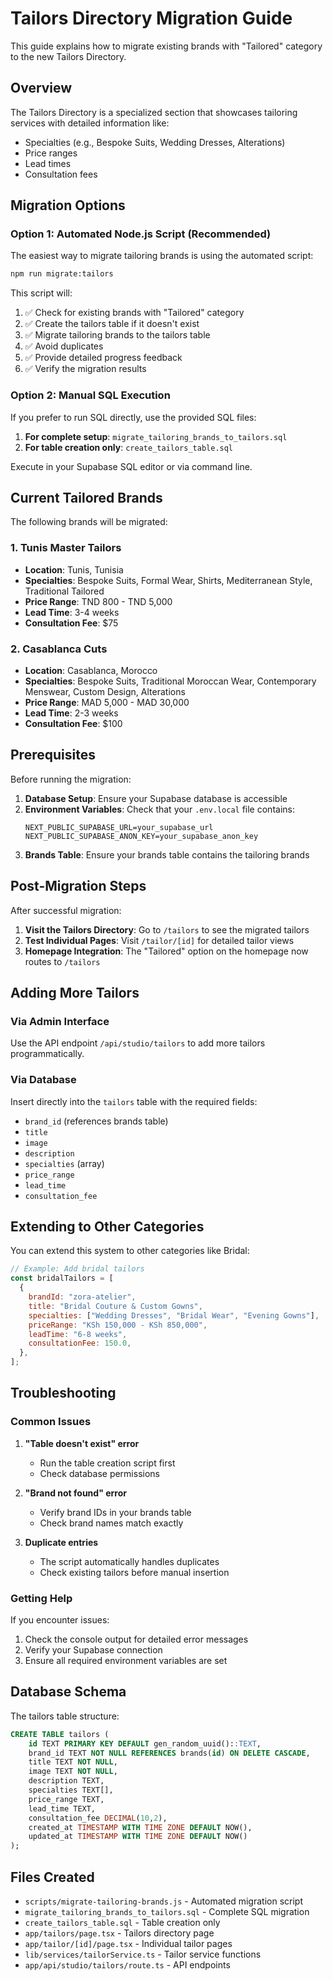 # Tailors Directory Migration Guide

This guide explains how to migrate existing brands with "Tailored" category to the new Tailors Directory.

## Overview

The Tailors Directory is a specialized section that showcases tailoring services with detailed information like:

- Specialties (e.g., Bespoke Suits, Wedding Dresses, Alterations)
- Price ranges
- Lead times
- Consultation fees

## Migration Options

### Option 1: Automated Node.js Script (Recommended)

The easiest way to migrate tailoring brands is using the automated script:

```bash
npm run migrate:tailors
```

This script will:

1. ✅ Check for existing brands with "Tailored" category
2. ✅ Create the tailors table if it doesn't exist
3. ✅ Migrate tailoring brands to the tailors table
4. ✅ Avoid duplicates
5. ✅ Provide detailed progress feedback
6. ✅ Verify the migration results

### Option 2: Manual SQL Execution

If you prefer to run SQL directly, use the provided SQL files:

1. **For complete setup**: `migrate_tailoring_brands_to_tailors.sql`
2. **For table creation only**: `create_tailors_table.sql`

Execute in your Supabase SQL editor or via command line.

## Current Tailored Brands

The following brands will be migrated:

### 1. Tunis Master Tailors

- **Location**: Tunis, Tunisia
- **Specialties**: Bespoke Suits, Formal Wear, Shirts, Mediterranean Style, Traditional Tailored
- **Price Range**: TND 800 - TND 5,000
- **Lead Time**: 3-4 weeks
- **Consultation Fee**: $75

### 2. Casablanca Cuts

- **Location**: Casablanca, Morocco
- **Specialties**: Bespoke Suits, Traditional Moroccan Wear, Contemporary Menswear, Custom Design, Alterations
- **Price Range**: MAD 5,000 - MAD 30,000
- **Lead Time**: 2-3 weeks
- **Consultation Fee**: $100

## Prerequisites

Before running the migration:

1. **Database Setup**: Ensure your Supabase database is accessible
2. **Environment Variables**: Check that your `.env.local` file contains:
   ```
   NEXT_PUBLIC_SUPABASE_URL=your_supabase_url
   NEXT_PUBLIC_SUPABASE_ANON_KEY=your_supabase_anon_key
   ```
3. **Brands Table**: Ensure your brands table contains the tailoring brands

## Post-Migration Steps

After successful migration:

1. **Visit the Tailors Directory**: Go to `/tailors` to see the migrated tailors
2. **Test Individual Pages**: Visit `/tailor/[id]` for detailed tailor views
3. **Homepage Integration**: The "Tailored" option on the homepage now routes to `/tailors`

## Adding More Tailors

### Via Admin Interface

Use the API endpoint `/api/studio/tailors` to add more tailors programmatically.

### Via Database

Insert directly into the `tailors` table with the required fields:

- `brand_id` (references brands table)
- `title`
- `image`
- `description`
- `specialties` (array)
- `price_range`
- `lead_time`
- `consultation_fee`

## Extending to Other Categories

You can extend this system to other categories like Bridal:

```javascript
// Example: Add bridal tailors
const bridalTailors = [
  {
    brandId: "zora-atelier",
    title: "Bridal Couture & Custom Gowns",
    specialties: ["Wedding Dresses", "Bridal Wear", "Evening Gowns"],
    priceRange: "KSh 150,000 - KSh 850,000",
    leadTime: "6-8 weeks",
    consultationFee: 150.0,
  },
];
```

## Troubleshooting

### Common Issues

1. **"Table doesn't exist" error**

   - Run the table creation script first
   - Check database permissions

2. **"Brand not found" error**

   - Verify brand IDs in your brands table
   - Check brand names match exactly

3. **Duplicate entries**
   - The script automatically handles duplicates
   - Check existing tailors before manual insertion

### Getting Help

If you encounter issues:

1. Check the console output for detailed error messages
2. Verify your Supabase connection
3. Ensure all required environment variables are set

## Database Schema

The tailors table structure:

```sql
CREATE TABLE tailors (
    id TEXT PRIMARY KEY DEFAULT gen_random_uuid()::TEXT,
    brand_id TEXT NOT NULL REFERENCES brands(id) ON DELETE CASCADE,
    title TEXT NOT NULL,
    image TEXT NOT NULL,
    description TEXT,
    specialties TEXT[],
    price_range TEXT,
    lead_time TEXT,
    consultation_fee DECIMAL(10,2),
    created_at TIMESTAMP WITH TIME ZONE DEFAULT NOW(),
    updated_at TIMESTAMP WITH TIME ZONE DEFAULT NOW()
);
```

## Files Created

- `scripts/migrate-tailoring-brands.js` - Automated migration script
- `migrate_tailoring_brands_to_tailors.sql` - Complete SQL migration
- `create_tailors_table.sql` - Table creation only
- `app/tailors/page.tsx` - Tailors directory page
- `app/tailor/[id]/page.tsx` - Individual tailor pages
- `lib/services/tailorService.ts` - Tailor service functions
- `app/api/studio/tailors/route.ts` - API endpoints
